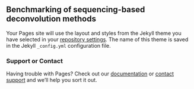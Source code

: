 ## Benchmarking of sequencing-based deconvolution methods



Your Pages site will use the layout and styles from the Jekyll theme you have selected in your [repository settings](https://github.com/CompEpigen/SeqDeconv_Pipeline/settings/pages). The name of this theme is saved in the Jekyll `_config.yml` configuration file.

### Support or Contact

Having trouble with Pages? Check out our [documentation](https://docs.github.com/categories/github-pages-basics/) or [contact support](https://support.github.com/contact) and we’ll help you sort it out.
